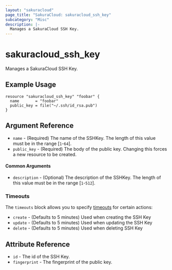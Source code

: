 ```yaml
---
layout: "sakuracloud"
page_title: "SakuraCloud: sakuracloud_ssh_key"
subcategory: "Misc"
description: |-
  Manages a SakuraCloud SSH Key.
---
```


# sakuracloud_ssh_key

Manages a SakuraCloud SSH Key.

## Example Usage

```hcl
resource "sakuracloud_ssh_key" "foobar" {
  name       = "foobar"
  public_key = file("~/.ssh/id_rsa.pub")
}
```

## Argument Reference

* `name` - (Required) The name of the SSHKey. The length of this value must be in the range [`1`-`64`].
* `public_key` - (Required) The body of the public key. Changing this forces a new resource to be created.

#### Common Arguments

* `description` - (Optional) The description of the SSHKey. The length of this value must be in the range [`1`-`512`].

### Timeouts

The `timeouts` block allows you to specify [timeouts](https://www.terraform.io/docs/configuration/resources.html#operation-timeouts) for certain actions:

* `create` - (Defaults to 5 minutes) Used when creating the SSH Key
* `update` - (Defaults to 5 minutes) Used when updating the SSH Key
* `delete` - (Defaults to 5 minutes) Used when deleting SSH Key

## Attribute Reference

* `id` - The id of the SSH Key.
* `fingerprint` - The fingerprint of the public key.

